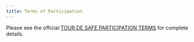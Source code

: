 ```yaml
---
title: Terms of Participation
---
```


Please see the official [TOUR DE SAFE PARTICIPATION TERMS](https://drive.google.com/a/safecoin.org/file/d/15ueLG6VJoQ5Hx4rnpjFeuL3pG5DbrBbE/view?usp=sharing) for complete details.
